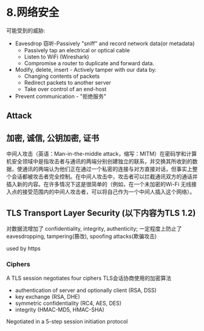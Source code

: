 # 8.网络安全

可能受到的威胁:
- Eavesdrop 窃听-Passively "sniff" and record network data(or metadata)
  - Passively tap an electrical or optical cable
  - Listen to WiFi (Wireshark)
  - Compromise a router to duplicate and forward data.
- Modify, delete, insert - Actively tamper with our data by:
  - Changing contents of packets
  - Redirect packets to another server
  - Take over control of an end-host
- Prevent communication - "拒绝服务"

## Attack

## 加密, 诚信, 公钥加密, 证书

中间人攻击（英语：Man-in-the-middle attack，缩写：MITM）在密码学和计算机安全领域中是指攻击者与通讯的两端分别创建独立的联系，并交换其所收到的数据，使通讯的两端认为他们正在通过一个私密的连接与对方直接对话，但事实上整个会话都被攻击者完全控制。在中间人攻击中，攻击者可以拦截通讯双方的通话并插入新的内容。在许多情况下这是很简单的（例如，在一个未加密的Wi-Fi 无线接入点的接受范围内的中间人攻击者，可以将自己作为一个中间人插入这个网络）。

## TLS Transport Layer Security (以下内容为TLS 1.2)

对数据流增加了 confidentiality, integrity, authenticity;
一定程度上防止了 eavesdropping, tampering(篡改), spoofing attacks(欺骗攻击)

used by https

### Ciphers

A TLS session negotiates four ciphers TLS会话协商使用的加密算法
- authentication of server and optionally client (RSA, DSS)
- key exchange (RSA, DHE)
- symmetric confidentiality (RC4, AES, DES)
- integrity (HMAC-MD5, HMAC-SHA)

Negotiated in a 5-step session initiation protocol


